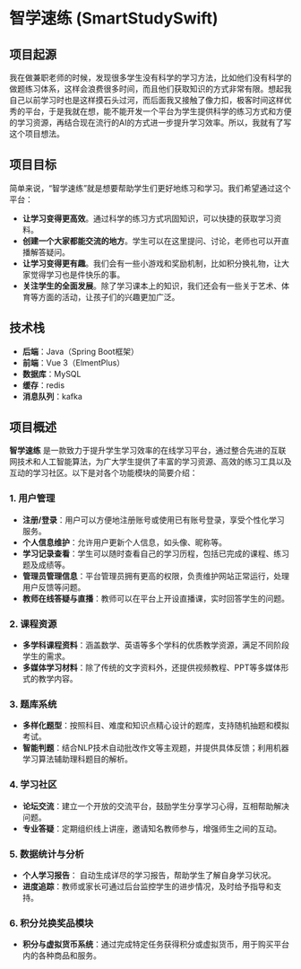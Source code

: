 # 智学速练 (SmartStudySwift)

## 项目起源

我在做兼职老师的时候，发现很多学生没有科学的学习方法，比如他们没有科学的做题练习体系，这样会浪费很多时间，而且他们获取知识的方式非常有限。想起我自己以前学习时也是这样摸石头过河，而后面我又接触了像力扣，极客时间这样优秀的平台，于是我就在想，能不能开发一个平台为学生提供科学的练习方式和方便的学习资源，再结合现在流行的AI的方式进一步提升学习效率。所以，我就有了写这个项目想法。

## 项目目标

简单来说，“智学速练”就是想要帮助学生们更好地练习和学习。我们希望通过这个平台：

- **让学习变得更高效**。通过科学的练习方式巩固知识，可以快捷的获取学习资料。
- **创建一个大家都能交流的地方**。学生可以在这里提问、讨论，老师也可以开直播解答疑问。
- **让学习变得更有趣**。我们会有一些小游戏和奖励机制，比如积分换礼物，让大家觉得学习也是件快乐的事。
- **关注学生的全面发展**。除了学习课本上的知识，我们还会有一些关于艺术、体育等方面的活动，让孩子们的兴趣更加广泛。

## 技术栈

- **后端**：Java（Spring Boot框架）
- **前端**：Vue 3（ElmentPlus）
- **数据库**：MySQL
- **缓存**：redis
- **消息队列**：kafka

## 项目概述

**智学速练** 是一款致力于提升学生学习效率的在线学习平台，通过整合先进的互联网技术和人工智能算法，为广大学生提供了丰富的学习资源、高效的练习工具以及互动的学习社区。以下是对各个功能模块的简要介绍：

### 1. 用户管理

- **注册/登录**：用户可以方便地注册账号或使用已有账号登录，享受个性化学习服务。
- **个人信息维护**：允许用户更新个人信息，如头像、昵称等。
- **学习记录查看**：学生可以随时查看自己的学习历程，包括已完成的课程、练习题及成绩等。
- **管理员管理信息**：平台管理员拥有更高的权限，负责维护网站正常运行，处理用户反馈等问题。
- **教师在线答疑与直播**：教师可以在平台上开设直播课，实时回答学生的问题。

### 2. 课程资源

- **多学科课程资料**：涵盖数学、英语等多个学科的优质教学资源，满足不同阶段学生的需求。
- **多媒体学习材料**：除了传统的文字资料外，还提供视频教程、PPT等多媒体形式的教学内容。

### 3. 题库系统

- **多样化题型**：按照科目、难度和知识点精心设计的题库，支持随机抽题和模拟考试。
- **智能判题**：结合NLP技术自动批改作文等主观题，并提供具体反馈；利用机器学习算法辅助理科题目的解析。

### 4. 学习社区

- **论坛交流**：建立一个开放的交流平台，鼓励学生分享学习心得，互相帮助解决问题。
- **专业答疑**：定期组织线上讲座，邀请知名教师参与，增强师生之间的互动。

### 5. 数据统计与分析

- **个人学习报告**： 自动生成详尽的学习报告，帮助学生了解自身学习状况。
- **进度追踪**：教师或家长可通过后台监控学生的进步情况，及时给予指导和支持。

### 6. 积分兑换奖品模块

- **积分与虚拟货币系统**：通过完成特定任务获得积分或虚拟货币，用于购买平台内的各种商品和服务。
